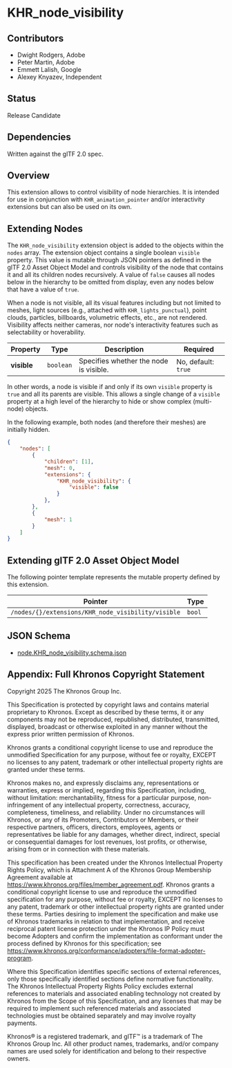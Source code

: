 # KHR\_node\_visibility

## Contributors

- Dwight Rodgers, Adobe
- Peter Martin, Adobe
- Emmett Lalish, Google
- Alexey Knyazev, Independent

## Status

Release Candidate

## Dependencies

Written against the glTF 2.0 spec.

## Overview

This extension allows to control visibility of node hierarchies. It is intended for use in conjunction with `KHR_animation_pointer` and/or interactivity extensions but can also be used on its own.

## Extending Nodes

The `KHR_node_visibility` extension object is added to the objects within the `nodes` array. The extension object contains a single boolean `visible` property. This value is mutable through JSON pointers as defined in the glTF 2.0 Asset Object Model and controls visibility of the node that contains it and all its children nodes recursively. A value of `false` causes all nodes below in the hierarchy to be omitted from display, even any nodes below that have a value of `true`.

When a node is not visible, all its visual features including but not limited to meshes, light sources (e.g., attached with `KHR_lights_punctual`), point clouds, particles, billboards, volumetric effects, etc., are not rendered. Visibility affects neither cameras, nor node's interactivity features such as selectability or hoverability.

| Property    | Type      | Description                            | Required            |
|-------------|-----------|----------------------------------------|---------------------|
| **visible** | `boolean` | Specifies whether the node is visible. | No, default: `true` |

In other words, a node is visible if and only if its own `visible` property is `true` and all its parents are visible. This allows a single change of a `visible` property at a high level of the hierarchy to hide or show complex (multi-node) objects.

In the following example, both nodes (and therefore their meshes) are initially hidden.

```json
{
    "nodes": [
        {
            "children": [1],
            "mesh": 0,
            "extensions": {
                "KHR_node_visibility": {
                    "visible": false
                }
            },
        },
        {
            "mesh": 1
        }
    ]
}
```

## Extending glTF 2.0 Asset Object Model

The following pointer template represents the mutable property defined by this extension.

| Pointer                                            |  Type  |
|----------------------------------------------------|--------|
| `/nodes/{}/extensions/KHR_node_visibility/visible` | `bool` |

## JSON Schema

- [node.KHR_node_visibility.schema.json](schema/node.KHR_node_visibility.schema.json)

## Appendix: Full Khronos Copyright Statement

Copyright 2025 The Khronos Group Inc.

This Specification is protected by copyright laws and contains material proprietary
to Khronos. Except as described by these terms, it or any components
may not be reproduced, republished, distributed, transmitted, displayed, broadcast
or otherwise exploited in any manner without the express prior written permission
of Khronos.

Khronos grants a conditional copyright license to use and reproduce the unmodified
Specification for any purpose, without fee or royalty, EXCEPT no licenses to any patent,
trademark or other intellectual property rights are granted under these terms.

Khronos makes no, and expressly disclaims any, representations or warranties,
express or implied, regarding this Specification, including, without limitation:
merchantability, fitness for a particular purpose, non-infringement of any
intellectual property, correctness, accuracy, completeness, timeliness, and
reliability. Under no circumstances will Khronos, or any of its Promoters,
Contributors or Members, or their respective partners, officers, directors,
employees, agents or representatives be liable for any damages, whether direct,
indirect, special or consequential damages for lost revenues, lost profits, or
otherwise, arising from or in connection with these materials.

This specification has been created under the Khronos Intellectual Property Rights
Policy, which is Attachment A of the Khronos Group Membership Agreement available at
https://www.khronos.org/files/member_agreement.pdf. Khronos grants a conditional
copyright license to use and reproduce the unmodified specification for any purpose,
without fee or royalty, EXCEPT no licenses to any patent, trademark or other
intellectual property rights are granted under these terms. Parties desiring to
implement the specification and make use of Khronos trademarks in relation to that
implementation, and receive reciprocal patent license protection under the Khronos
IP Policy must become Adopters and confirm the implementation as conformant under
the process defined by Khronos for this specification;
see https://www.khronos.org/conformance/adopters/file-format-adopter-program.

Where this Specification identifies specific sections of external references, only those
specifically identified sections define normative functionality. The Khronos Intellectual
Property Rights Policy excludes external references to materials and associated enabling
technology not created by Khronos from the Scope of this Specification, and any licenses
that may be required to implement such referenced materials and associated technologies
must be obtained separately and may involve royalty payments.

Khronos® is a registered trademark, and glTF™ is a trademark of The Khronos Group Inc. All
other product names, trademarks, and/or company names are used solely for identification
and belong to their respective owners.